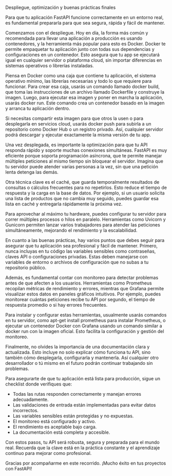 Despliegue, optimización y buenas prácticas finales

Para que tu aplicación FastAPI funcione correctamente en un entorno real, es fundamental prepararla para que sea segura, rápida y fácil de mantener.

Comenzamos con el despliegue. Hoy en día, la forma más común y recomendada para llevar una aplicación a producción es usando contenedores, y la herramienta más popular para esto es Docker. Docker te permite empaquetar tu aplicación junto con todas sus dependencias y configuraciones en un contenedor. Esto asegura que tu app se ejecutará igual en cualquier servidor o plataforma cloud, sin importar diferencias en sistemas operativos o librerías instaladas.

Piensa en Docker como una caja que contiene tu aplicación, el sistema operativo mínimo, las librerías necesarias y todo lo que requiere para funcionar. Para crear esa caja, usarás un comando llamado docker build, que toma las instrucciones de un archivo llamado Dockerfile y construye la imagen. Luego, para ejecutar esa imagen y poner en marcha la aplicación, usarás docker run. Este comando crea un contenedor basado en la imagen y arranca tu aplicación dentro.

Si necesitas compartir esta imagen para que otros la usen o para desplegarla en servicios cloud, usarás docker push para subirla a un repositorio como Docker Hub o un registro privado. Así, cualquier servidor podrá descargar y ejecutar exactamente la misma versión de tu app.

Una vez desplegada, es importante la optimización para que tu API responda rápido y soporte muchas conexiones simultáneas. FastAPI es muy eficiente porque soporta programación asíncrona, que te permite manejar múltiples peticiones al mismo tiempo sin bloquear el servidor. Imagina que tu servidor puede atender varias personas a la vez, sin que una petición lenta detenga las demás.

Otra técnica clave es el caché, que guarda temporalmente resultados de consultas o cálculos frecuentes para no repetirlos. Esto reduce el tiempo de respuesta y la carga en la base de datos. Por ejemplo, si un usuario solicita una lista de productos que no cambia muy seguido, puedes guardar esa lista en caché y entregarla rápidamente la próxima vez.

Para aprovechar al máximo tu hardware, puedes configurar tu servidor para correr múltiples procesos o hilos en paralelo. Herramientas como Uvicorn y Gunicorn permiten lanzar varios trabajadores para atender las peticiones simultáneamente, mejorando el rendimiento y la escalabilidad.

En cuanto a las buenas prácticas, hay varios puntos que debes seguir para asegurar que tu aplicación sea profesional y fácil de mantener. Primero, nunca incluyas en tu código las variables sensibles como contraseñas, claves API o configuraciones privadas. Estas deben manejarse con variables de entorno o archivos de configuración que no subas a tu repositorio público.

Además, es fundamental contar con monitoreo para detectar problemas antes de que afecten a los usuarios. Herramientas como Prometheus recopilan métricas de rendimiento y errores, mientras que Grafana permite visualizar estos datos en paneles gráficos intuitivos. Por ejemplo, puedes monitorear cuántas peticiones recibe tu API por segundo, el tiempo de respuesta promedio o si hay errores frecuentes.

Para instalar y configurar estas herramientas, usualmente usarás comandos en tu servidor, como apt-get install prometheus para instalar Prometheus, o ejecutar un contenedor Docker con Grafana usando un comando similar a docker run con la imagen oficial. Esto facilita la configuración y gestión del monitoreo.

Finalmente, no olvides la importancia de una documentación clara y actualizada. Esto incluye no solo explicar cómo funciona tu API, sino también cómo desplegarla, configurarla y mantenerla. Así cualquier otro desarrollador o tú mismo en el futuro podrán continuar trabajando sin problemas.

Para asegurarte de que tu aplicación está lista para producción, sigue un checklist donde verifiques que:

- Todas las rutas responden correctamente y manejan errores adecuadamente.
- Las validaciones de entrada están implementadas para evitar datos incorrectos.
- Las variables sensibles están protegidas y no expuestas.
- El monitoreo está configurado y activo.
- El rendimiento es aceptable bajo carga.
- La documentación está completa y accesible.

Con estos pasos, tu API será robusta, segura y preparada para el mundo real. Recuerda que la clave está en la práctica constante y el aprendizaje continuo para mejorar como profesional.

Gracias por acompañarme en este recorrido. ¡Mucho éxito en tus proyectos con FastAPI!

